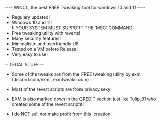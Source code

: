 ---- WINCL, the best FREE Tweaking tool for windows 10 and 11 ----   

* Regulary updated!   
* Windows 10 and 11!   
I: YOUR SYSTEM MUST SUPPORT THE 'MSG' COMMAND!   
* Free tweaking utility with reverts!   
* Many security features!   
* Minimalistic and userfriendly UI!   
* Tested on a VM before Release!   
* Very easy to use!   

-- LEGAL STUFF --   
* Some of the tweaks are from the FREE tweaking utility by exm (discord.com/exm , exmtweaks.com)
* Most of the revert scripts are from privacy.sexy!   
* EXM is also marked down in the CREDIT section just like Tulip_91 who created some of the revert scripts!

* I do NOT sell nor make profit from this 'creation'.   
